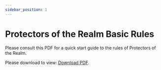 ```yaml
---
sidebar_position: 1
---
```

# Protectors of the Realm Basic Rules

Please consult this PDF for a quick start guide to the rules of Protectors of the Realm.

<p>Please download to view: <a href="https://protectors.netlify.app/docs/rules/opening.pdf">Download PDF</a>.</p>